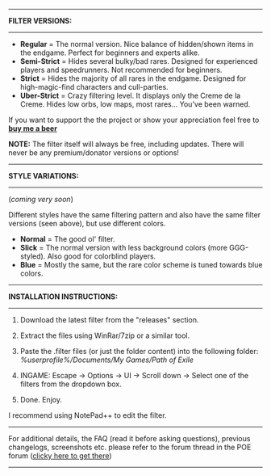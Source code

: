 --------------------------

**FILTER VERSIONS:**

--------------------------

- **Regular** = The normal version. Nice balance of hidden/shown items in the endgame. Perfect for beginners and experts alike.
- **Semi-Strict** = Hides several bulky/bad rares. Designed for experienced players and speedrunners. Not recommended for beginners.
- **Strict** = Hides the majority of all rares in the endgame. Designed for high-magic-find characters and cull-parties.
- **Uber-Strict** = Crazy filtering level. It displays only the Creme de la Creme. Hides low orbs, low maps, most rares... You've been warned.

If you want to support the the project or show your appreciation feel free to **[buy me a beer](https://www.paypal.com/cgi-bin/webscr?cmd=_s-xclick&hosted_button_id=6J3S7PBNDQGY2)**

**NOTE:** The filter itself will always be free, including updates. There will never be any premium/donator versions or options!

--------------------------

**STYLE VARIATIONS:**

--------------------------

(*coming very soon*)

Different styles have the same filtering pattern and also have the same filter versions (seen above), but use different colors.

- **Normal** = The good ol' filter.
- **Slick** = The normal version with less background colors (more GGG-styled). Also good for colorblind players.
- **Blue** = Mostly the same, but the rare color scheme is tuned towards blue colors.

--------------------------

**INSTALLATION INSTRUCTIONS:**

--------------------------

1) Download the latest filter from the "releases" section. 

2) Extract the files using WinRar/7zip or a similar tool.

3) Paste the .filter files (or just the folder content) into the following folder: *%userprofile%/Documents/My Games/Path of Exile*

4) INGAME: Escape -> Options -> UI -> Scroll down -> Select one of the filters from the dropdown box.

5) Done. Enjoy.

I recommend using NotePad++ to edit the filter.

--------------------------

For additional details, the FAQ (read it before asking questions), previous changelogs, screenshots etc. please refer to the forum thread in the POE forum ([clicky here to get there](https://www.pathofexile.com/forum/view-thread/1246208))

--------------------------
